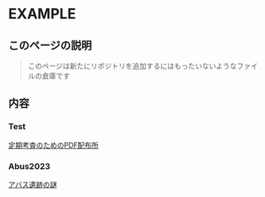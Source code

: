 # EXAMPLE

## このページの説明
> このページは新たにリポジトリを追加するにはもったいないようなファイルの倉庫です

## 内容
<!--
### Python
[Python実習](https://pp-pixel.github.io/example/python/)

### ESP32
[マイコン実習](https://pp-pixel.github.io/example/micom/)
-->
<!-- ### Capyzon
[HTML,CSS実習](https://pp-pixel.github.io/example/html-css/) -->

### Test
[定期考査のためのPDF配布所](https://pp-pixel.github.io/example/test/)

<!-- ### Joho
[情報班](https://pp-pixel.github.io/example/joho/) -->

### Abus2023
[アバス遺跡の謎](https://pp-pixel.github.io/example/abus/)

<!--### Rigel-->
<!--[CSS Style|Rigel - © 2024 PP.](https://pp-pixel.github.io/example/rigel)-->
